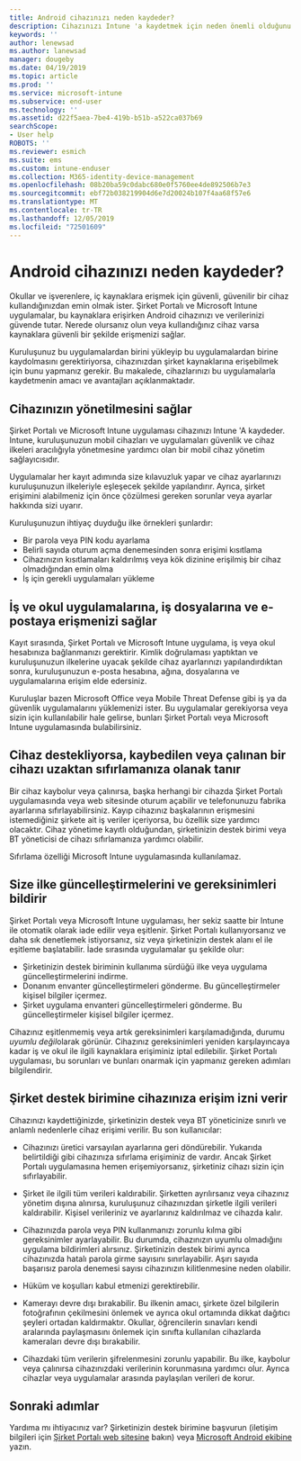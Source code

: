 ```yaml
---
title: Android cihazınızı neden kaydeder?
description: Cihazınızı Intune 'a kaydetmek için neden önemli olduğunu öğrenin
keywords: ''
author: lenewsad
ms.author: lanewsad
manager: dougeby
ms.date: 04/19/2019
ms.topic: article
ms.prod: ''
ms.service: microsoft-intune
ms.subservice: end-user
ms.technology: ''
ms.assetid: d22f5aea-7be4-419b-b51b-a522ca037b69
searchScope:
- User help
ROBOTS: ''
ms.reviewer: esmich
ms.suite: ems
ms.custom: intune-enduser
ms.collection: M365-identity-device-management
ms.openlocfilehash: 08b20ba59c0dabc680e0f5760ee4de892506b7e3
ms.sourcegitcommit: ebf72b038219904d6e7d20024b107f4aa68f57e6
ms.translationtype: MT
ms.contentlocale: tr-TR
ms.lasthandoff: 12/05/2019
ms.locfileid: "72501609"
---
```

# <a name="why-enroll-your-android-device"></a>Android cihazınızı neden kaydeder?  

Okullar ve işverenlere, iç kaynaklara erişmek için güvenli, güvenilir bir cihaz kullandığınızdan emin olmak ister. Şirket Portalı ve Microsoft Intune uygulamalar, bu kaynaklara erişirken Android cihazınızı ve verilerinizi güvende tutar. Nerede olursanız olun veya kullandığınız cihaz varsa kaynaklara güvenli bir şekilde erişmenizi sağlar. 

Kuruluşunuz bu uygulamalardan birini yükleyip bu uygulamalardan birine kaydolmasını gerektiriyorsa, cihazınızdan şirket kaynaklarına erişebilmek için bunu yapmanız gerekir. Bu makalede, cihazlarınızı bu uygulamalarla kaydetmenin amacı ve avantajları açıklanmaktadır.  

## <a name="gets-your-device-managed"></a>Cihazınızın yönetilmesini sağlar  
 Şirket Portalı ve Microsoft Intune uygulaması cihazınızı Intune 'A kaydeder.  Intune, kuruluşunuzun mobil cihazları ve uygulamaları güvenlik ve cihaz ilkeleri aracılığıyla yönetmesine yardımcı olan bir mobil cihaz yönetim sağlayıcısıdır. 

Uygulamalar her kayıt adımında size kılavuzluk yapar ve cihaz ayarlarınızı kuruluşunuzun ilkeleriyle eşleşecek şekilde yapılandırır. Ayrıca, şirket erişimini alabilmeniz için önce çözülmesi gereken sorunlar veya ayarlar hakkında sizi uyarır.  

Kuruluşunuzun ihtiyaç duyduğu ilke örnekleri şunlardır:  
* Bir parola veya PIN kodu ayarlama
* Belirli sayıda oturum açma denemesinden sonra erişimi kısıtlama
* Cihazınızın kısıtlamaları kaldırılmış veya kök dizinine erişilmiş bir cihaz olmadığından emin olma
* İş için gerekli uygulamaları yükleme  

## <a name="gives-you-access-to-work-and-school-apps-work-files-and-email"></a>İş ve okul uygulamalarına, iş dosyalarına ve e-postaya erişmenizi sağlar  
Kayıt sırasında, Şirket Portalı ve Microsoft Intune uygulama, iş veya okul hesabınıza bağlanmanızı gerektirir.  Kimlik doğrulaması yaptıktan ve kuruluşunuzun ilkelerine uyacak şekilde cihaz ayarlarınızı yapılandırdıktan sonra, kuruluşunuzun e-posta hesabına, ağına, dosyalarına ve uygulamalarına erişim elde edersiniz.  

Kuruluşlar bazen Microsoft Office veya Mobile Threat Defense gibi iş ya da güvenlik uygulamalarını yüklemenizi ister. Bu uygulamalar gerekiyorsa veya sizin için kullanılabilir hale gelirse, bunları Şirket Portalı veya Microsoft Intune uygulamasında bulabilirsiniz.

## <a name="lets-you-remotely-reset-a-lost-or-stolen-device-if-device-supports-it"></a>Cihaz destekliyorsa, kaybedilen veya çalınan bir cihazı uzaktan sıfırlamanıza olanak tanır
Bir cihaz kaybolur veya çalınırsa, başka herhangi bir cihazda Şirket Portalı uygulamasında veya web sitesinde oturum açabilir ve telefonunuzu fabrika ayarlarına sıfırlayabilirsiniz. Kayıp cihazınız başkalarının erişmesini istemediğiniz şirkete ait iş veriler içeriyorsa, bu özellik size yardımcı olacaktır. Cihaz yönetime kayıtlı olduğundan, şirketinizin destek birimi veya BT yöneticisi de cihazı sıfırlamanıza yardımcı olabilir.  

Sıfırlama özelliği Microsoft Intune uygulamasında kullanılamaz.  

## <a name="notifies-you-of-policy-updates-and-requirements"></a>Size ilke güncelleştirmelerini ve gereksinimleri bildirir
Şirket Portalı veya Microsoft Intune uygulaması, her sekiz saatte bir Intune ile otomatik olarak iade edilir veya eşitlenir. Şirket Portalı kullanıyorsanız ve daha sık denetlemek istiyorsanız, siz veya şirketinizin destek alanı el ile eşitleme başlatabilir. İade sırasında uygulamalar şu şekilde olur:  

* Şirketinizin destek biriminin kullanıma sürdüğü ilke veya uygulama güncelleştirmelerini indirme.  
* Donanım envanter güncelleştirmeleri gönderme. Bu güncelleştirmeler kişisel bilgiler içermez.  
* Şirket uygulama envanteri güncelleştirmeleri gönderme. Bu güncelleştirmeler kişisel bilgiler içermez.  

Cihazınız eşitlenmemiş veya artık gereksinimleri karşılamadığında, durumu *uyumlu değil*olarak görünür. Cihazınız gereksinimleri yeniden karşılayıncaya kadar iş ve okul ile ilgili kaynaklara erişiminiz iptal edilebilir. Şirket Portalı uygulaması, bu sorunları ve bunları onarmak için yapmanız gereken adımları bilgilendirir.  


## <a name="permits-company-support-access-to-your-device"></a>Şirket destek birimine cihazınıza erişim izni verir
Cihazınızı kaydettiğinizde, şirketinizin destek veya BT yöneticinize sınırlı ve anlamlı nedenlerle cihaz erişimi verilir. Bu son kullanıcılar:  

* Cihazınızı üretici varsayılan ayarlarına geri döndürebilir. Yukarıda belirtildiği gibi cihazınıza sıfırlama erişiminiz de vardır. Ancak Şirket Portalı uygulamasına hemen erişemiyorsanız, şirketiniz cihazı sizin için sıfırlayabilir.  

* Şirket ile ilgili tüm verileri kaldırabilir. Şirketten ayrılırsanız veya cihazınız yönetim dışına alınırsa, kuruluşunuz cihazınızdan şirketle ilgili verileri kaldırabilir. Kişisel verileriniz ve ayarlarınız kaldırılmaz ve cihazda kalır.  

* Cihazınızda parola veya PIN kullanmanızı zorunlu kılma gibi gereksinimler ayarlayabilir. Bu durumda, cihazınızın uyumlu olmadığını uygulama bildirimleri alırsınız. Şirketinizin destek birimi ayrıca cihazınızda hatalı parola girme sayısını sınırlayabilir. Aşırı sayıda başarısız parola denemesi sayısı cihazınızın kilitlenmesine neden olabilir.  

* Hüküm ve koşulları kabul etmenizi gerektirebilir.  

* Kamerayı devre dışı bırakabilir. Bu ilkenin amacı, şirkete özel bilgilerin fotoğrafının çekilmesini önlemek ve ayrıca okul ortamında dikkat dağıtıcı şeyleri ortadan kaldırmaktır. Okullar, öğrencilerin sınavları kendi aralarında paylaşmasını önlemek için sınıfta kullanılan cihazlarda kameraları devre dışı bırakabilir.  

* Cihazdaki tüm verilerin şifrelenmesini zorunlu yapabilir. Bu ilke, kaybolur veya çalınırsa cihazınızdaki verilerinin korunmasına yardımcı olur. Ayrıca cihazlar veya uygulamalar arasında paylaşılan verileri de korur. 

## <a name="next-steps"></a>Sonraki adımlar  

Yardıma mı ihtiyacınız var? Şirketinizin destek birimine başvurun (iletişim bilgileri için [Şirket Portalı web sitesine](https://go.microsoft.com/fwlink/?linkid=2010980) bakın) veya <a href="mailto:wintunedroidfbk@microsoft.com?subject=I'm having trouble installing the Company Portal app on my Android device&body=Describe the issue you're experiencing here.">Microsoft Android ekibine</a> yazın.
